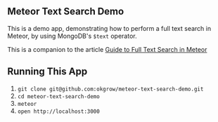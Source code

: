 Meteor Text Search Demo
-----------------------

This is a demo app, demonstrating how to perform a full text search in Meteor,
by using MongoDB's `$text` operator.

This is a companion to the article [Guide to Full Text Search in Meteor](https://www.okgrow.com/posts/guide-to-full-text-search-in-meteor)

Running This App
----------------

1. `git clone git@github.com:okgrow/meteor-text-search-demo.git`
1. `cd meteor-text-search-demo`
1. `meteor`
1. `open http://localhost:3000`

